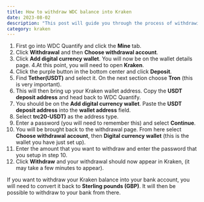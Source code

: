 ```yaml
---
title: How to withdraw WDC balance into Kraken
date: 2023-08-02
description: "This post will guide you through the process of withdrawing some or all of your Kraken cryptocurrency into your WDC Quantify account."
category: kraken
---
```


1. First go into WDC Quantify and click the **Mine** tab.
2. Click **Withdrawal** and then **Choose withdrawal account**.
3. Click **Add digital currency wallet**. You will now be on the wallet details page.
4.At this point, you will need to open **Kraken**. 
5. Click the purple button in the bottom center and click **Deposit**.
6. Find **Tether(USDT)** and select it. On the next section choose **Tron** (this is very important).
7. This will then bring up your Kraken wallet address. Copy the **USDT deposit address** and head back to WDC Quantify.
8. You should be on the **Add digital currency wallet**. Paste the **USDT deposit address** into the **wallet address** field.
9. Select **trc20-USDT)** as the address type.
10. Enter a password (you will need to remember this) and select **Continue**.
11. You will be brought back to the withdrawal page. From here select **Choose withdrawal account**, then **Digital currency wallet** (this is the wallet you have just set up).
12. Enter the amount that you want to withdraw and enter the password that you setup in step 10.
13. Click **Withdraw** and your withdrawal should now appear in Kraken, (it may take a few minutes to appear).

If you want to withdraw your Kraken balance into your bank account, you will need to convert it back to **Sterling pounds (GBP)**. It will then be possible to withdraw to your bank from there. 
